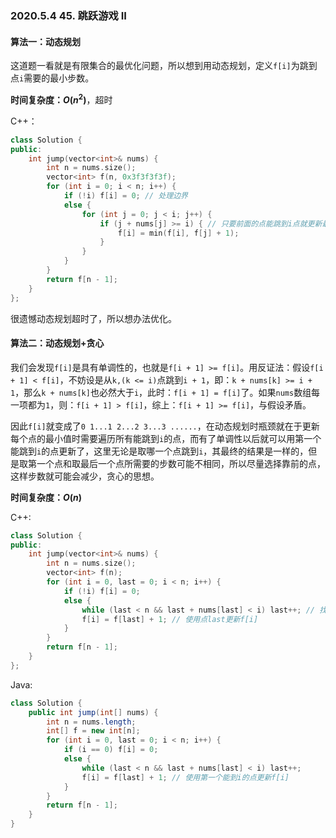 ### 2020.5.4 45. 跳跃游戏 II

#### 算法一：动态规划

这道题一看就是有限集合的最优化问题，所以想到用动态规划，定义`f[i]`为跳到点`i`需要的最小步数。

**时间复杂度：$O(n^2)$**，超时

C++：
```cpp
class Solution {
public:
    int jump(vector<int>& nums) {
        int n = nums.size();
        vector<int> f(n, 0x3f3f3f3f);
        for (int i = 0; i < n; i++) {
            if (!i) f[i] = 0; // 处理边界
            else {
                for (int j = 0; j < i; j++) { 
                    if (j + nums[j] >= i) { // 只要前面的点能跳到i点就更新最小值
                        f[i] = min(f[i], f[j] + 1);
                    }
                }
            }
        }
        return f[n - 1];
    }
};
```
很遗憾动态规划超时了，所以想办法优化。

#### 算法二：动态规划+贪心

我们会发现`f[i]`是具有单调性的，也就是`f[i + 1] >= f[i]`。用反证法：假设`f[i + 1] < f[i]`，不妨设是从`k,(k <= i)`点跳到`i + 1`，即：`k + nums[k] >= i + 1`，那么`k + nums[k]`也必然大于`i`，此时：`f[i + 1] = f[i]`了。如果`nums`数组每一项都为`1`，则：`f[i + 1] > f[i]`，综上：`f[i + 1] >= f[i]`，与假设矛盾。

因此`f[i]`就变成了`0 1...1 2...2 3...3 ......`，在动态规划时瓶颈就在于更新每个点的最小值时需要遍历所有能跳到`i`的点，而有了单调性以后就可以用第一个能跳到`i`的点更新了，这里无论是取哪一个点跳到`i`，其最终的结果是一样的，但是取第一个点和取最后一个点所需要的步数可能不相同，所以尽量选择靠前的点，这样步数就可能会减少，贪心的思想。

**时间复杂度：$O(n)$**

C++:
```cpp
class Solution {
public:
    int jump(vector<int>& nums) {
        int n = nums.size();
        vector<int> f(n);
        for (int i = 0, last = 0; i < n; i++) {
            if (!i) f[i] = 0;
            else {
                while (last < n && last + nums[last] < i) last++; // 找到第一个能跳到i的点last
                f[i] = f[last] + 1; // 使用点last更新f[i]
            }
        }
        return f[n - 1];
    }
};
```

Java:
```java
class Solution {
    public int jump(int[] nums) {
        int n = nums.length;
        int[] f = new int[n];
        for (int i = 0, last = 0; i < n; i++) {
            if (i == 0) f[i] = 0;
            else {
                while (last < n && last + nums[last] < i) last++;
                f[i] = f[last] + 1; // 使用第一个能到i的点更新f[i]
            }
        }
        return f[n - 1];
    }
}
```